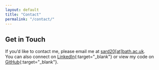 ```yaml
---
layout: default
title: "Contact"
permalink: "/contact/"
---
```


## Get in Touch

If you’d like to contact me, please email me at [sard20[at]bath.ac.uk](mailto:sard20@bath.ac.uk).  
You can also connect on [LinkedIn](https://www.linkedin.com/in/shane-dickens-919086239/){:target="_blank"} or view my code on [GitHub](https://github.com/sdcoded){:target="_blank"}.
